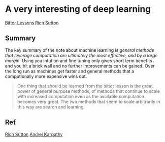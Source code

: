 # A very interesting of deep learning


[Bitter Lessons Rich Sutton](http://www.incompleteideas.net/IncIdeas/BitterLesson.html)

## Summary

The key summary of the note about machine learning is _general methods that leverage computation are ultimately the most effective, and by a large margin._ Using you intution and fine tuning only gives short term benefits and you hit a brick wall and no further improvements can be gained. Over the long run as machines get faster and general methods that a computionally more expensive wins out.

> One thing that should be learned from the bitter lesson is the great power of general purpose methods, of methods that continue to scale with increased computation even as the available computation becomes very great. The two methods that seem to scale arbitrarily in this way are search and learning.



## Ref
[Rich Sutton](http://incompleteideas.net/)
[Andrej Karpathy](https://cs.stanford.edu/people/karpathy/) 
